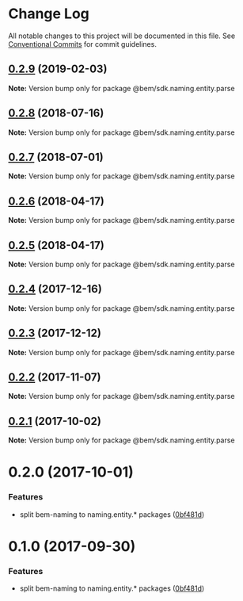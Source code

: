 # Change Log

All notable changes to this project will be documented in this file.
See [Conventional Commits](https://conventionalcommits.org) for commit guidelines.

## [0.2.9](https://github.com/bem/bem-sdk/compare/@bem/sdk.naming.entity.parse@0.2.8...@bem/sdk.naming.entity.parse@0.2.9) (2019-02-03)

**Note:** Version bump only for package @bem/sdk.naming.entity.parse





<a name="0.2.8"></a>
## [0.2.8](https://github.com/bem/bem-sdk/compare/@bem/sdk.naming.entity.parse@0.2.7...@bem/sdk.naming.entity.parse@0.2.8) (2018-07-16)




**Note:** Version bump only for package @bem/sdk.naming.entity.parse

<a name="0.2.7"></a>
## [0.2.7](https://github.com/bem/bem-sdk/compare/@bem/sdk.naming.entity.parse@0.2.6...@bem/sdk.naming.entity.parse@0.2.7) (2018-07-01)




**Note:** Version bump only for package @bem/sdk.naming.entity.parse

<a name="0.2.6"></a>
## [0.2.6](https://github.com/bem/bem-sdk/compare/@bem/sdk.naming.entity.parse@0.2.5...@bem/sdk.naming.entity.parse@0.2.6) (2018-04-17)




**Note:** Version bump only for package @bem/sdk.naming.entity.parse

<a name="0.2.5"></a>
## [0.2.5](https://github.com/bem/bem-sdk/compare/@bem/sdk.naming.entity.parse@0.2.4...@bem/sdk.naming.entity.parse@0.2.5) (2018-04-17)




**Note:** Version bump only for package @bem/sdk.naming.entity.parse

<a name="0.2.4"></a>
## [0.2.4](https://github.com/bem/bem-sdk/compare/@bem/sdk.naming.entity.parse@0.2.3...@bem/sdk.naming.entity.parse@0.2.4) (2017-12-16)




**Note:** Version bump only for package @bem/sdk.naming.entity.parse

<a name="0.2.3"></a>
## [0.2.3](https://github.com/bem/bem-sdk/compare/@bem/sdk.naming.entity.parse@0.2.2...@bem/sdk.naming.entity.parse@0.2.3) (2017-12-12)




**Note:** Version bump only for package @bem/sdk.naming.entity.parse

<a name="0.2.2"></a>
## [0.2.2](https://github.com/bem/bem-sdk/compare/@bem/sdk.naming.entity.parse@0.2.0...@bem/sdk.naming.entity.parse@0.2.2) (2017-11-07)




**Note:** Version bump only for package @bem/sdk.naming.entity.parse

<a name="0.2.1"></a>
## [0.2.1](https://github.com/bem/bem-sdk/compare/@bem/sdk.naming.entity.parse@0.2.0...@bem/sdk.naming.entity.parse@0.2.1) (2017-10-02)




**Note:** Version bump only for package @bem/sdk.naming.entity.parse

<a name="0.2.0"></a>
# 0.2.0 (2017-10-01)


### Features

* split bem-naming to naming.entity.* packages ([0bf481d](https://github.com/bem/bem-sdk/commit/0bf481d))




<a name="0.1.0"></a>
# 0.1.0 (2017-09-30)


### Features

* split bem-naming to naming.entity.* packages ([0bf481d](https://github.com/bem/bem-sdk/commit/0bf481d))
